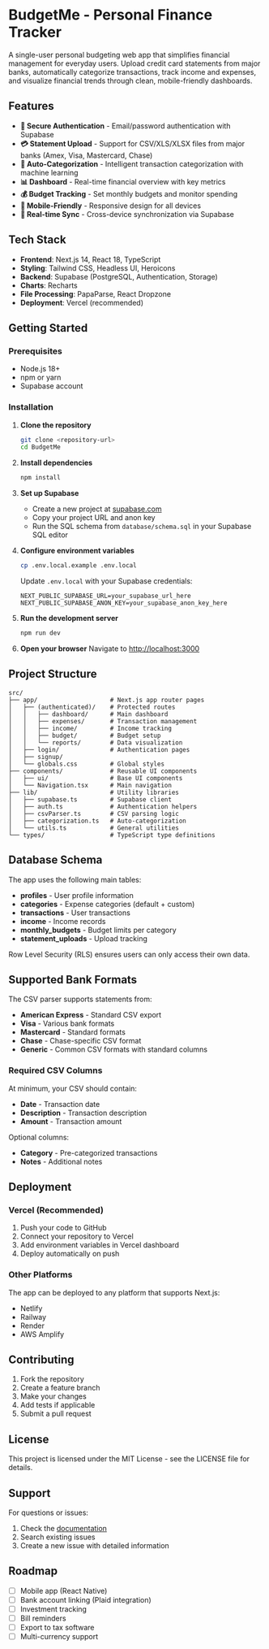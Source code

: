 # BudgetMe - Personal Finance Tracker

A single-user personal budgeting web app that simplifies financial management for everyday users. Upload credit card statements from major banks, automatically categorize transactions, track income and expenses, and visualize financial trends through clean, mobile-friendly dashboards.

## Features

- **🔐 Secure Authentication** - Email/password authentication with Supabase
- **💳 Statement Upload** - Support for CSV/XLS/XLSX files from major banks (Amex, Visa, Mastercard, Chase)
- **🤖 Auto-Categorization** - Intelligent transaction categorization with machine learning
- **📊 Dashboard** - Real-time financial overview with key metrics
- **💰 Budget Tracking** - Set monthly budgets and monitor spending
- **📱 Mobile-Friendly** - Responsive design for all devices
- **🔄 Real-time Sync** - Cross-device synchronization via Supabase

## Tech Stack

- **Frontend**: Next.js 14, React 18, TypeScript
- **Styling**: Tailwind CSS, Headless UI, Heroicons
- **Backend**: Supabase (PostgreSQL, Authentication, Storage)
- **Charts**: Recharts
- **File Processing**: PapaParse, React Dropzone
- **Deployment**: Vercel (recommended)

## Getting Started

### Prerequisites

- Node.js 18+ 
- npm or yarn
- Supabase account

### Installation

1. **Clone the repository**
   ```bash
   git clone <repository-url>
   cd BudgetMe
   ```

2. **Install dependencies**
   ```bash
   npm install
   ```

3. **Set up Supabase**
   - Create a new project at [supabase.com](https://supabase.com)
   - Copy your project URL and anon key
   - Run the SQL schema from `database/schema.sql` in your Supabase SQL editor

4. **Configure environment variables**
   ```bash
   cp .env.local.example .env.local
   ```
   
   Update `.env.local` with your Supabase credentials:
   ```
   NEXT_PUBLIC_SUPABASE_URL=your_supabase_url_here
   NEXT_PUBLIC_SUPABASE_ANON_KEY=your_supabase_anon_key_here
   ```

5. **Run the development server**
   ```bash
   npm run dev
   ```

6. **Open your browser**
   Navigate to [http://localhost:3000](http://localhost:3000)

## Project Structure

```
src/
├── app/                    # Next.js app router pages
│   ├── (authenticated)/    # Protected routes
│   │   ├── dashboard/      # Main dashboard
│   │   ├── expenses/       # Transaction management
│   │   ├── income/         # Income tracking
│   │   ├── budget/         # Budget setup
│   │   └── reports/        # Data visualization
│   ├── login/              # Authentication pages
│   ├── signup/
│   └── globals.css         # Global styles
├── components/             # Reusable UI components
│   ├── ui/                 # Base UI components
│   └── Navigation.tsx      # Main navigation
├── lib/                    # Utility libraries
│   ├── supabase.ts         # Supabase client
│   ├── auth.ts             # Authentication helpers
│   ├── csvParser.ts        # CSV parsing logic
│   ├── categorization.ts   # Auto-categorization
│   └── utils.ts            # General utilities
└── types/                  # TypeScript type definitions
```

## Database Schema

The app uses the following main tables:

- **profiles** - User profile information
- **categories** - Expense categories (default + custom)
- **transactions** - User transactions
- **income** - Income records
- **monthly_budgets** - Budget limits per category
- **statement_uploads** - Upload tracking

Row Level Security (RLS) ensures users can only access their own data.

## Supported Bank Formats

The CSV parser supports statements from:

- **American Express** - Standard CSV export
- **Visa** - Various bank formats
- **Mastercard** - Standard formats
- **Chase** - Chase-specific CSV format
- **Generic** - Common CSV formats with standard columns

### Required CSV Columns

At minimum, your CSV should contain:
- **Date** - Transaction date
- **Description** - Transaction description
- **Amount** - Transaction amount

Optional columns:
- **Category** - Pre-categorized transactions
- **Notes** - Additional notes

## Deployment

### Vercel (Recommended)

1. Push your code to GitHub
2. Connect your repository to Vercel
3. Add environment variables in Vercel dashboard
4. Deploy automatically on push

### Other Platforms

The app can be deployed to any platform that supports Next.js:
- Netlify
- Railway
- Render
- AWS Amplify

## Contributing

1. Fork the repository
2. Create a feature branch
3. Make your changes
4. Add tests if applicable
5. Submit a pull request

## License

This project is licensed under the MIT License - see the LICENSE file for details.

## Support

For questions or issues:
1. Check the [documentation](./docs/)
2. Search existing issues
3. Create a new issue with detailed information

## Roadmap

- [ ] Mobile app (React Native)
- [ ] Bank account linking (Plaid integration)
- [ ] Investment tracking
- [ ] Bill reminders
- [ ] Export to tax software
- [ ] Multi-currency support